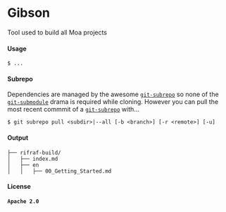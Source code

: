 # Gibson

Tool used to build all Moa projects

#### Usage
```Shell
$ ...
```

#### Subrepo
Dependencies are managed by the awesome [`git-subrepo`](https://github.com/ingydotnet/git-subrepo) so none of the [`git-submodule`](http://somethingsinistral.net/blog/git-submodules-are-probably-not-the-answer/) drama is required while cloning. However you can pull the most recent commmit of a [`git-subrepo`](https://github.com/ingydotnet/git-subrepo) with...
```Shell
$ git subrepo pull <subdir>|--all [-b <branch>] [-r <remote>] [-u]
```

#### Output

  ```
├── rifraf-build/
│   ├── index.md
│   ├── en
│   │   ├── 00_Getting_Started.md
```


#### License

**`Apache 2.0`**
